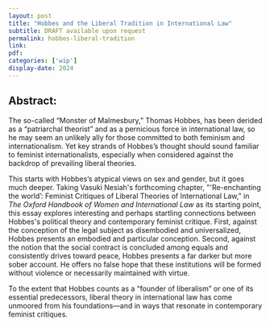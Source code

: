 ```yaml
---
layout: post
title: "Hobbes and the Liberal Tradition in International Law"
subtitle: DRAFT available upon request
permalink: hobbes-liberal-tradition
link:
pdf: 
categories: ['wip']
display-date: 2024
---
```


<h2>Abstract:</h2>
The so-called “Monster of Malmesbury,”  Thomas Hobbes, has been derided as a “patriarchal theorist”  and as a pernicious force in international law,  so he may seem an unlikely ally for those committed to both feminism and internationalism. Yet key strands of Hobbes’s thought should sound familiar to feminist internationalists, especially when considered against the backdrop of prevailing liberal theories. 

This starts with Hobbes’s atypical views on sex and gender, but it goes much deeper. Taking Vasuki Nesiah's forthcoming chapter, "'Re-enchanting the world’: Feminist Critiques of Liberal Theories of International Law," in <i>The Oxford Handbook of Women and International Law</i> as its starting point, this essay explores interesting and perhaps startling connections between Hobbes's political theory and contemporary feminist critique. First, against the conception of the legal subject as disembodied and universalized, Hobbes presents an embodied and particular conception. Second, against the notion that the social contract is concluded among equals and consistently drives toward peace, Hobbes presents a far darker but more sober account. He offers no false hope that these institutions will be formed without violence or necessarily maintained with virtue. 

To the extent that Hobbes counts as a “founder of liberalism” or one of its essential predecessors,  liberal theory in international law has come unmoored from his foundations—and in ways that resonate in contemporary feminist critiques.
